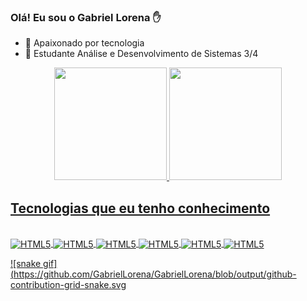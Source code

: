 
### Olá! Eu sou o Gabriel Lorena ✋

- 🔭 Apaixonado por tecnologia
- 🌱 Estudante Análise e Desenvolvimento de Sistemas 3/4

<div align="center">
  <a href="https://github.com/gabriellorena">
  <img height="180em" src="https://github-readme-stats.vercel.app/api?username=gabriellorena&show_icons=true&theme=dracula&include_all_commits=true&count_private=true"/>
  <img height="180em" src="https://github-readme-stats.vercel.app/api/top-langs/?username=gabriellorena&layout=compact&langs_count=7&theme=dracula"/>
</div>

## Tecnologias que eu tenho conhecimento
  
<div style ="display: incline_block"><br/> 
<img align="center" alt="HTML5" src="https://img.shields.io/badge/HTML5-E34F26?style=for-the-badge&logo=html5&logoColor=white">
<img align="center" alt="HTML5" src="https://img.shields.io/badge/CSS3-1572B6?style=for-the-badge&logo=css3&logoColor=white">
<img align="center" alt="HTML5" src="https://img.shields.io/badge/JavaScript-F7DF1E?style=for-the-badge&logo=javascript&logoColor=black">
<img align="center" alt="HTML5" src="https://img.shields.io/badge/Java-ED8B00?style=for-the-badge&logo=openjdk&logoColor=whitee">
<img align="center" alt="HTML5" src="https://img.shields.io/badge/C-00599C?style=for-the-badge&logo=c&logoColor=white">
<img align="center" alt="HTML5" src="https://img.shields.io/badge/C%23-239120?style=for-the-badge&logo=c-sharp&logoColor=white">
</div>

![snake gif](https://github.com/GabrielLorena/GabrielLorena/blob/output/github-contribution-grid-snake.svg
